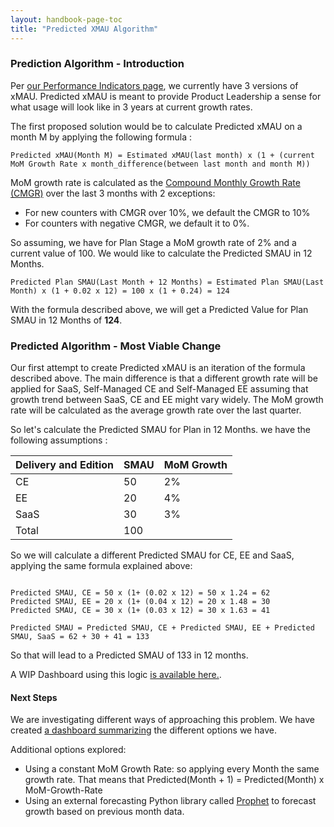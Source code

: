```yaml
---
layout: handbook-page-toc
title: "Predicted XMAU Algorithm"
---
```


### Prediction Algorithm - Introduction

Per [our Performance Indicators page](https://about.gitlab.com/handbook/product/performance-indicators/#three-versions-of-xmau), we currently have 3 versions of xMAU. Predicted xMAU is meant to provide Product Leadership a sense for what usage will look like in 3 years at current growth rates.

The first proposed solution would be to calculate Predicted xMAU on a month M by applying the following formula :

```
Predicted xMAU(Month M) = Estimated xMAU(last month) x (1 + (current MoM Growth Rate x month_difference(between last month and month M))
``` 

MoM growth rate is calculated as the [Compound Monthly Growth Rate (CMGR)](https://en.wikipedia.org/wiki/Compound_annual_growth_rate) over the last 3 months with 2 exceptions:

* For new counters with CMGR over 10%, we default the CMGR to 10%
* For counters with negative CMGR, we default it to 0%.

So assuming, we have for Plan Stage a MoM growth rate of 2% and a current value of 100. We would like to calculate the Predicted SMAU in 12 Months. 

```
Predicted Plan SMAU(Last Month + 12 Months) = Estimated Plan SMAU(Last Month) x (1 + 0.02 x 12) = 100 x (1 + 0.24) = 124
```

With the formula described above, we will get a Predicted Value for Plan SMAU in 12 Months of **124**.


### Predicted Algorithm - Most Viable Change

Our first attempt to create Predicted xMAU is an iteration of the formula described above. The main difference is that a different growth rate will be applied for SaaS, Self-Managed CE and Self-Managed EE assuming that growth trend between SaaS, CE and EE might vary widely. The MoM growth rate will be calculated as the average growth rate over the last quarter. 

So let's calculate the Predicted SMAU for Plan in 12 Months. we have the following assumptions :

| Delivery  and Edition| SMAU | MoM Growth |
|-------|------|------------|
| CE    | 50   | 2%         |
| EE    | 20   | 4%         |
| SaaS  | 30   | 3%         |
| Total | 100  |            |

So we will calculate a different Predicted SMAU for CE, EE and SaaS, applying the same formula explained above:

```

Predicted SMAU, CE = 50 x (1+ (0.02 x 12) = 50 x 1.24 = 62
Predicted SMAU, EE = 20 x (1+ (0.04 x 12) = 20 x 1.48 = 30
Predicted SMAU, CE = 30 x (1+ (0.03 x 12) = 30 x 1.63 = 41

Predicted SMAU = Predicted SMAU, CE + Predicted SMAU, EE + Predicted SMAU, SaaS = 62 + 30 + 41 = 133

```

So that will lead to a Predicted SMAU of 133 in 12 months.

A WIP Dashboard using this logic [is available here.](https://app.periscopedata.com/app/gitlab/798616/WIP-Linear-Predicted-Dashboard).

#### Next Steps

We are investigating different ways of approaching this problem. We have created [a dashboard summarizing](https://app.periscopedata.com/app/gitlab/799310/Predicted-XMAU:-Prophet-vs-Linear-Growth) the different options we have.

Additional options explored:

- Using a constant MoM Growth Rate: so applying every Month the same growth rate. That means that Predicted(Month + 1) = Predicted(Month) x MoM-Growth-Rate
- Using an external forecasting Python library called [Prophet](https://facebook.github.io/prophet/) to forecast growth based on previous month data. 
